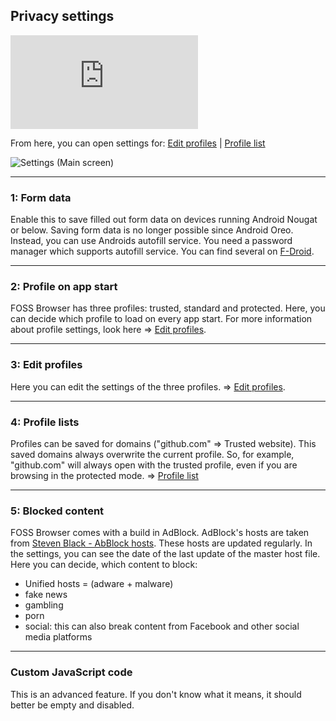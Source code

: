 ## Privacy settings

_![Wiki start](https://github.com/scoute-dich/browser/blob/master/wiki/wiki_start.md)_

From here, you can open settings for: [Edit profiles](https://github.com/scoute-dich/browser/blob/master/wiki/settings_profile_edit.md) | [Profile list](https://github.com/scoute-dich/browser/blob/master/wiki/settings_profile_list.md)

![Settings (Main screen)](https://github.com/scoute-dich/browser/blob/master/wiki/screenshots/settings_privacy.png)

----

### 1: Form data

Enable this to save filled out form data on devices running Android Nougat or below. Saving form data is no longer possible since Android Oreo. Instead, you can use Androids autofill service. You need a password manager which supports autofill service. You can find several on [F-Droid](https://search.f-droid.org/?q=password&lang=en).

----

### 2: Profile on app start

FOSS Browser has three profiles: trusted, standard and protected. Here, you can decide which profile to load on every app start. For more information about profile settings, look here ⇒ [Edit profiles](https://github.com/scoute-dich/browser/blob/master/wiki/settings_profile_edit.md).

----

### 3: Edit profiles

Here you can edit the settings of the three profiles. ⇒ [Edit profiles](https://github.com/scoute-dich/browser/blob/master/wiki/settings_profile_edit.md).

----

### 4: Profile lists

Profiles can be saved for domains ("github.com" ⇒ Trusted website). This saved domains always overwrite the current profile. So, for example, "github.com" will always open with the trusted profile, even if you are browsing in the protected mode. ⇒ [Profile list](https://github.com/scoute-dich/browser/blob/master/wiki/settings_profile_list.md)

----

### 5: Blocked content

FOSS Browser comes with a build in AdBlock. AdBlock's hosts are taken from [Steven Black - AbBlock hosts](https://github.com/StevenBlack/hosts). These hosts are updated regularly. In the settings, you can see the date of the last update of the master host file. Here you can decide, which content to block:

- Unified hosts = (adware + malware)
- fake news
- gambling
- porn
- social: this can also break content from Facebook and other social media platforms

----

### Custom JavaScript code

This is an advanced feature. If you don't know what it means, it should better be empty and disabled.
